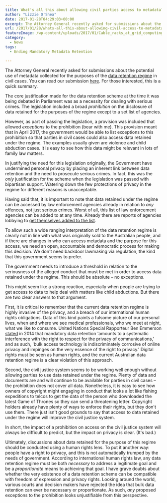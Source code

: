 ```yaml
---
title: What's all this about allowing civil parties access to metadata?
author: "Lizzie O'Shea"
date: 2017-01-28T04:29:03+00:00
excerpt: The Attorney General recently asked for submissions about the potential use of metadata collected for the purposes of the data retention regime in civil cases. For those interested, this is a quick summary.
url: /2017/01/28/whats-all-this-about-allowing-civil-access-to-metadata/
featureImage: /wp-content/uploads/2017/01/Cable_racks_at_grid_computing_center_Fermilab_with_blue_lights.jpg
category:
  - News
tags:
  - Ending Mandatory Metadata Retention

---
```

<span style="font-weight: 400;">The Attorney General recently asked for submissions about the potential use of metadata collected for the purposes of the </span>[<span style="font-weight: 400;">data retention regime</span>][1] <span style="font-weight: 400;">in civil cases. You can read our submission <a href="http://digitalrightswatch.org.au/2017/01/23/attorney-generals-department-consultation-into-access-to-telecommunications-data-in-civil-proceedings/">here</a>. For those interested, this is a quick summary.</span>

<span style="font-weight: 400;">The core justification made for the data retention scheme at the time it was being debated in Parliament was as a necessity for dealing with serious crimes. The legislation included a broad </span>_<span style="font-weight: 400;">prohibition</span>_ <span style="font-weight: 400;">on the disclosure of data retained for the purposes of the regime except to a set list of agencies. </span>

<span style="font-weight: 400;">However, as part of passing the legislation, a provision was included that allowed </span>_<span style="font-weight: 400;">exceptions</span>_ <span style="font-weight: 400;">to the prohibition (bear with me). This provision meant that in April 2017, the government would be able to list exceptions to this prohibition so that parties in civil cases could also access data retained under the regime. The examples usually given are violence and child abduction cases. It is easy to see how this data might be relevant in lots of family law matters. </span>

<span style="font-weight: 400;">In justifying the need for this legislation originally, the Government have undermined personal privacy by placing an inherent link between data retention and the need to prosecute serious crimes. In fact, this was the </span>_<span style="font-weight: 400;">only</span>_ <span style="font-weight: 400;">justification for the scheme when the legislation was passed with bipartisan support. Watering down the few protections of privacy in the regime for different reasons is unacceptable. </span><span style="font-weight: 400;"> </span>

<span style="font-weight: 400;">Having said that, it is important to note that data retained under the regime can be accessed by law enforcement agencies already in relation to </span>_<span style="font-weight: 400;">any</span>_ <span style="font-weight: 400;">offences, not just serious crimes. Worst of all, this list of law enforcement agencies can be added to at any time. Already there are reports of agencies lobbying to </span>[<span style="font-weight: 400;">get themselves added to the list</span>][2]<span style="font-weight: 400;">. </span>

<span style="font-weight: 400;">To allow such a wide ranging interpretation of the data retention regime is clearly not in line with what was originally sold to the Australian people, and if there are changes in who can access metadata and the purpose for this access, we need an open, accountable and democratic process for making this decision. We don't need backdoor lawmaking via regulation, the kind that this government seems to prefer.</span>

The government needs to introduce a threshold in relation to the seriousness of the alleged conduct that must be met in order to access data retained under the regime. This should be absolute &#8211; no exceptions.

<span style="font-weight: 400;">This might seem like a strong reaction, especially when people are trying to get access to data to help deal with matters like child abductions. But there are two clear answers to that argument. </span>

<span style="font-weight: 400;">First, it is critical to remember that the current data retention regime is highly invasive of the privacy, and a breach of our international human rights obligations. Data of this kind paints a fulsome picture of our personal lives, when and where we see medical professionals, who we meet at night, what we like to consume. United Nations S</span><span style="font-weight: 400;">pecial Rapporteur Ben Emmerson <a href="http://www.ohchr.org/EN/NewsEvents/Pages/DisplayNews.aspx?NewsID=15200">stated</a> in 2014 </span><span style="font-weight: 400;">that mandatory data retention 'amounts to a systematic interference with the right to respect for the privacy of communications,' and as such, '</span><span style="font-weight: 400;">bulk access technology is indiscriminately corrosive of online privacy and impinges on the very essence of the right to privacy.' Digital rights must be seen as human rights, and the current Australian data retention regime is a clear violation of this approach.</span>

<span style="font-weight: 400;">Second, the civil justice system seems to be working well enough without allowing parties to use data retained under the regime. </span><span style="font-weight: 400;">Plenty of data and documents are and will continue to be available for parties in civil cases &#8211; the prohibition does not cover all data. Nonetheless, it is easy to see how owners of copyright might engaging in conduct that looks a lot like fishing expeditions to telcos to get the data of the person who downloaded the latest Game of Thrones so they can send a threatening letter. Copyright holders already have plenty of ways to enforce their rights, but they don't use them. There just isn't good grounds to say that access to data retained under the regime will improve the civil justice system.</span>

In short, the impact of a prohibition on access on the civil justice system will always be difficult to predict, but the impact on privacy is clear. (It's bad.)

<span style="font-weight: 400;">Ultimately, discussions about data retained for the purpose of this regime should be conducted using a human rights lens. To put it another way: people have a right to privacy, and this is not automatically trumped by the needs of government. According to international human rights law, any data retention regime must be both </span>_<span style="font-weight: 400;">necessary</span>_ <span style="font-weight: 400;">to address a legitimate goal and be a </span>_<span style="font-weight: 400;">proportionate</span>_ <span style="font-weight: 400;">means to achieving that goal. I have grave doubts about whether the very existence of a data retention scheme can be compatible with freedom of expression and privacy rights. Looking around the world, various courts and decision makers have rejected the idea that bulk data retention can ever be necessary or proportionate. As such, </span>_<span style="font-weight: 400;">any</span>_ <span style="font-weight: 400;">proposed exceptions to the prohibition looks unjustifiable from this perspective.</span>

 [1]: https://www.ag.gov.au/dataretention
 [2]: http://www.gizmodo.com.au/2016/01/heres-every-government-agency-that-wants-your-metadata/
